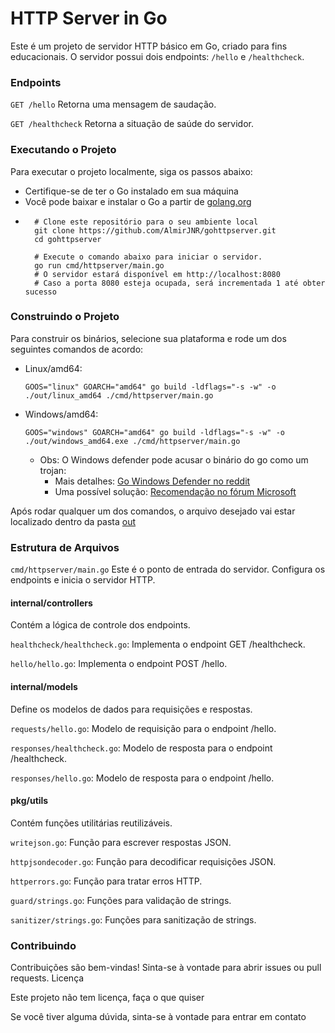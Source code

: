 # HTTP Server in Go

Este é um projeto de servidor HTTP básico em Go, criado para fins educacionais.
O servidor possui dois endpoints: `/hello` e `/healthcheck`.

### Endpoints

`GET /hello` Retorna uma mensagem de saudação.

`GET /healthcheck` Retorna a situação de saúde do servidor.

### Executando o Projeto

Para executar o projeto localmente, siga os passos abaixo:

- Certifique-se de ter o Go instalado em sua máquina
- Você pode baixar e instalar o Go a partir de [golang.org](https://golang.org/)
- ```shell
    # Clone este repositório para o seu ambiente local
    git clone https://github.com/AlmirJNR/gohttpserver.git
    cd gohttpserver

    # Execute o comando abaixo para iniciar o servidor.
    go run cmd/httpserver/main.go
    # O servidor estará disponível em http://localhost:8080
    # Caso a porta 8080 esteja ocupada, será incrementada 1 até obter sucesso
    ```

### Construindo o Projeto

Para construir os binários, selecione sua plataforma e rode um dos seguintes comandos de acordo:
- Linux/amd64:
    ```shell
    GOOS="linux" GOARCH="amd64" go build -ldflags="-s -w" -o ./out/linux_amd64 ./cmd/httpserver/main.go
    ```
- Windows/amd64:
    ```shell
    GOOS="windows" GOARCH="amd64" go build -ldflags="-s -w" -o ./out/windows_amd64.exe ./cmd/httpserver/main.go
    ```
    - Obs: O Windows defender pode acusar o binário do go como um trojan:
      - Mais detalhes: [Go Windows Defender no reddit](https://www.reddit.com/r/golang/comments/1au4e98/updated_to_122_now_windows_security_thinks_go_is/)
      - Uma possível solução: [Recomendação no fórum Microsoft](https://answers.microsoft.com/en-us/windows/forum/all/got-trojan-notification-after-build-golang-from/7b2c6be1-a142-4865-8aff-cf6c7ebfb9ea)

Após rodar qualquer um dos comandos, o arquivo desejado vai estar localizado dentro da pasta [out](./out)

### Estrutura de Arquivos

`cmd/httpserver/main.go` Este é o ponto de entrada do servidor.
Configura os endpoints e inicia o servidor HTTP.

#### internal/controllers

Contém a lógica de controle dos endpoints.

`healthcheck/healthcheck.go`: Implementa o endpoint GET /healthcheck.

`hello/hello.go`: Implementa o endpoint POST /hello.

#### internal/models

Define os modelos de dados para requisições e respostas.

`requests/hello.go`: Modelo de requisição para o endpoint /hello.

`responses/healthcheck.go`: Modelo de resposta para o endpoint /healthcheck.

`responses/hello.go`: Modelo de resposta para o endpoint /hello.

#### pkg/utils

Contém funções utilitárias reutilizáveis.

`writejson.go`: Função para escrever respostas JSON.

`httpjsondecoder.go`: Função para decodificar requisições JSON.

`httperrors.go`: Função para tratar erros HTTP.

`guard/strings.go`: Funções para validação de strings.

`sanitizer/strings.go`: Funções para sanitização de strings.

### Contribuindo

Contribuições são bem-vindas! Sinta-se à vontade para abrir issues ou pull requests.
Licença

Este projeto não tem licença, faça o que quiser

Se você tiver alguma dúvida, sinta-se à vontade para entrar em contato
